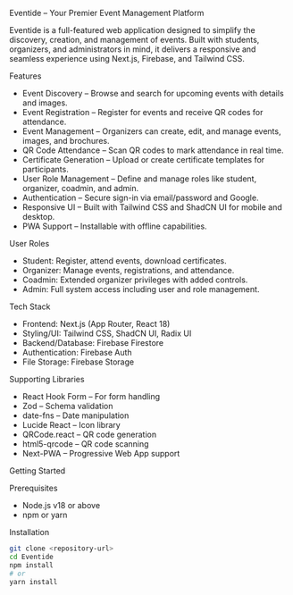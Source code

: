  Eventide – Your Premier Event Management Platform

Eventide is a full-featured web application designed to simplify the discovery, creation, and management of events. Built with students, organizers, and administrators in mind, it delivers a responsive and seamless experience using Next.js, Firebase, and Tailwind CSS.

 Features

- Event Discovery – Browse and search for upcoming events with details and images.
- Event Registration – Register for events and receive QR codes for attendance.
- Event Management – Organizers can create, edit, and manage events, images, and brochures.
- QR Code Attendance – Scan QR codes to mark attendance in real time.
- Certificate Generation – Upload or create certificate templates for participants.
- User Role Management – Define and manage roles like student, organizer, coadmin, and admin.
- Authentication – Secure sign-in via email/password and Google.
- Responsive UI – Built with Tailwind CSS and ShadCN UI for mobile and desktop.
- PWA Support – Installable with offline capabilities.

 User Roles

- Student: Register, attend events, download certificates.
- Organizer: Manage events, registrations, and attendance.
- Coadmin: Extended organizer privileges with added controls.
- Admin: Full system access including user and role management.

 Tech Stack

- Frontend: Next.js (App Router, React 18)
- Styling/UI: Tailwind CSS, ShadCN UI, Radix UI
- Backend/Database: Firebase Firestore
- Authentication: Firebase Auth
- File Storage: Firebase Storage

Supporting Libraries

- React Hook Form – For form handling
- Zod – Schema validation
- date-fns – Date manipulation
- Lucide React – Icon library
- QRCode.react – QR code generation
- html5-qrcode – QR code scanning
- Next-PWA – Progressive Web App support

 Getting Started

 Prerequisites

- Node.js v18 or above
- npm or yarn

 Installation

```bash
git clone <repository-url>
cd Eventide
npm install
# or
yarn install
